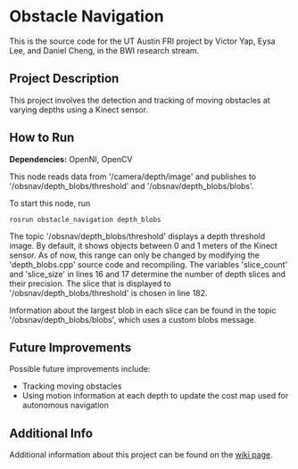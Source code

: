 Obstacle Navigation
===================
This is the source code for the UT Austin FRI project by Victor Yap, Eysa Lee, and Daniel Cheng, in the BWI research stream.

Project Description
-------------------
This project involves the detection and tracking of moving obstacles at varying depths using a Kinect sensor.

How to Run
----------
<b>Dependencies:</b> OpenNI, OpenCV

This node reads data from '/camera/depth/image' and publishes to '/obsnav/depth_blobs/threshold' and '/obsnav/depth_blobs/blobs'.

To start this node, run
<pre><code>rosrun obstacle_navigation depth_blobs</code></pre>

The topic '/obsnav/depth_blobs/threshold' displays a depth threshold image. By default, it shows objects between 0 and 1 meters of the Kinect sensor. As of now, this range can only be changed by modifying the 'depth_blobs.cpp' source code and recompiling. The variables 'slice_count' and 'slice_size' in lines 16 and 17 determine the number of depth slices and their precision. The slice that is displayed to '/obsnav/depth_blobs/threshold' is chosen in line 182.

Information about the largest blob in each slice can be found in the topic '/obsnav/depth_blobs/blobs', which uses a custom blobs message.

Future Improvements
-------------------
Possible future improvements include:
* Tracking moving obstacles
* Using motion information at each depth to update the cost map used for autonomous navigation

Additional Info
---------------
Additional information about this project can be found on the <a href="http://farnsworth.csres.utexas.edu/bwi/index.php/CS378/Obstacle_Navigation">wiki page</a>.
